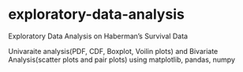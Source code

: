 # exploratory-data-analysis
  Exploratory Data Analysis on Haberman’s Survival Data


Univaraite analysis(PDF, CDF, Boxplot, Voilin plots) and Bivariate Analysis(scatter plots and pair plots) using matplotlib, pandas, numpy
